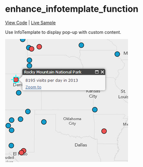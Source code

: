 # enhance_infotemplate_function

[View Code](index.html) | [Live Sample](https://esri.github.io/visualization-js/enhance_infotemplate_function)

Use InfoTemplate to display pop-up with custom content.

![](thumbnail.png)
